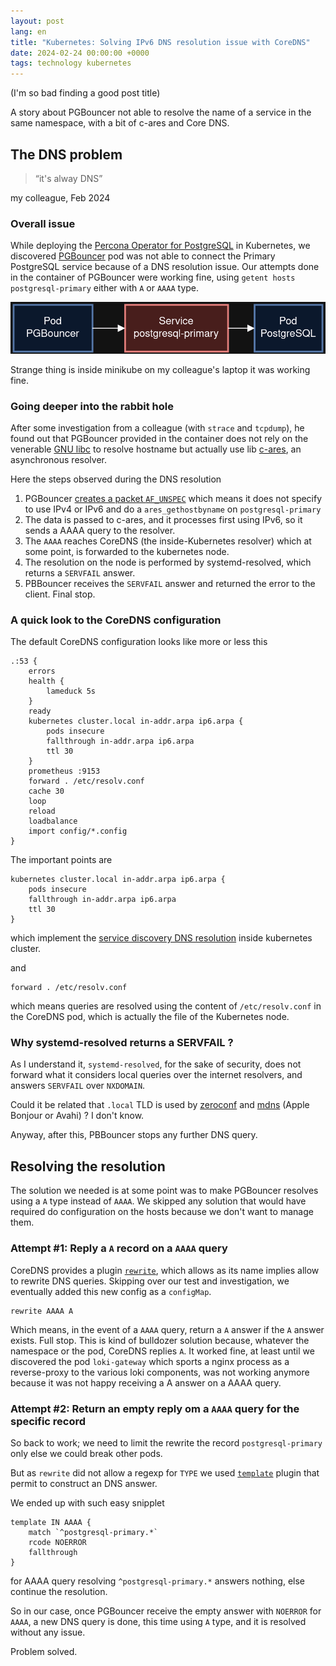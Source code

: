 ```yaml
---
layout: post
lang: en
title: "Kubernetes: Solving IPv6 DNS resolution issue with CoreDNS"
date: 2024-02-24 00:00:00 +0000
tags: technology kubernetes
---
```


(I'm so bad finding a good post title)

A story about PGBouncer not able to resolve the name of a service in the same namespace, with a bit of c-ares and Core DNS.

## The DNS problem

> “it's alway DNS”

my colleague, Feb 2024

### Overall issue
While deploying the [Percona Operator for PostgreSQL][postgresql-operator] in Kubernetes, we discovered [PGBouncer][pgbouncer] pod was not able to connect the Primary PostgreSQL service because of a DNS resolution issue.
Our attempts done in the container of PGBouncer were working fine, using `getent hosts postgresql-primary` either with `A` or `AAAA` type.

![](/assets/images/pod-service-pods.png)

Strange thing is inside minikube on my colleague's laptop it was working fine.

### Going deeper into the rabbit hole

After some investigation from a colleague (with `strace` and `tcpdump`), he found out that PGBouncer provided in the container does not rely on the venerable [GNU libc][glibc] to resolve hostname but actually use lib [c-ares][c-ares], an asynchronous resolver.

Here the steps observed during the DNS resolution
1. PGBouncer [creates a packet `AF_UNSPEC`][dns-resolution] which means it does not specify to use IPv4 or IPv6 and do a `ares_gethostbyname` on `postgresql-primary`
2. The data is passed to c-ares, and it processes first using IPv6, so it sends a AAAA query to the resolver.
3. The `AAAA` reaches CoreDNS (the inside-Kubernetes resolver) which at some point, is forwarded to the kubernetes node.
4. The resolution on the node is performed by systemd-resolved, which returns a `SERVFAIL` answer.
5. PBBouncer receives the `SERVFAIL` answer and returned the error to the client. Final stop.

### A quick look to the CoreDNS configuration

The default CoreDNS configuration looks like more or less this
```
.:53 {
    errors
    health {
        lameduck 5s
    }
    ready
    kubernetes cluster.local in-addr.arpa ip6.arpa {
        pods insecure
        fallthrough in-addr.arpa ip6.arpa
        ttl 30
    }
    prometheus :9153
    forward . /etc/resolv.conf
    cache 30
    loop
    reload
    loadbalance
    import config/*.config
}
```

The important points are
```
kubernetes cluster.local in-addr.arpa ip6.arpa {
    pods insecure
    fallthrough in-addr.arpa ip6.arpa
    ttl 30
}
```
which implement the [service discovery DNS resolution][coredns-kubernetes] inside kubernetes cluster.

and
```
forward . /etc/resolv.conf
```
which means queries are resolved using the content of `/etc/resolv.conf` in the CoreDNS pod, which is actually the file of the Kubernetes node.

### Why systemd-resolved returns a SERVFAIL ?

As I understand it, `systemd-resolved`, for the sake of security, does not forward what it considers local queries over the internet resolvers, and answers `SERVFAIL` over `NXDOMAIN`.

Could it be related that  `.local` TLD is used by [zeroconf][zeroconf] and [mdns][mdns] (Apple Bonjour or Avahi) ? I don't know.

Anyway, after this, PBBouncer stops any further DNS query.

## Resolving the resolution

The solution we needed is at some point was to make PGBouncer resolves using a `A` type instead of `AAAA`.
We skipped any solution that would have required do configuration on the hosts because we don't want to manage them.

### Attempt #1: Reply a `A` record on a `AAAA` query

CoreDNS provides a plugin [`rewrite`][coredns-rewrite], which allows as its name implies allow to rewrite DNS queries.
Skipping over our test and investigation, we eventually added this new config as a `configMap`.

```
rewrite AAAA A
```

Which means, in the event of a `AAAA` query, return a `A` answer if the `A` answer exists. Full stop.
This is kind of bulldozer solution because, whatever the namespace or the pod, CoreDNS replies `A`.
It worked fine, at least until we discovered the pod `loki-gateway` which sports a nginx process as a reverse-proxy to the various loki components, was not working anymore because it was not happy receiving a A answer on a AAAA query.

### Attempt #2: Return an empty reply om a `AAAA` query for the specific record

So back to work; we need to limit the rewrite the record `postgresql-primary` only else we could break other pods.

But as `rewrite` did not allow a regexp for `TYPE` we used [`template`][coredns-template] plugin that permit to construct an DNS answer.

We ended up with such easy snipplet

```
template IN AAAA {
    match `^postgresql-primary.*`
    rcode NOERROR
    fallthrough
}
```

for AAAA query resolving `^postgresql-primary.*` answers nothing, else continue the resolution.

So in our case, once PGBouncer receive the empty answer with `NOERROR` for `AAAA`, a new DNS query is done, this time using `A` type, and it is resolved without any issue.

Problem solved.

[postgresql-operator]: https://docs.percona.com/percona-operator-for-postgresql/2.0/index.html
[pgbouncer]: https://www.pgbouncer.org/
[glibc]: https://www.gnu.org/software/libc/
[c-ares]: https://c-ares.org/
[dns-resolution]: https://github.com/pgbouncer/pgbouncer/blob/e913a15592c5d03008fc60b15be692e310e37d21/src/dnslookup.c#L595C2-L595C4
[zeroconf]: http://www.zeroconf.org/
[mdns]: http://www.multicastdns.org/
[coredns-kubernetes]: https://coredns.io/plugins/kubernetes/
[coredns-rewrite]: https://coredns.io/plugins/rewrite/
[coredns-template]: https://coredns.io/plugins/template/
[coredns-log]: https://coredns.io/plugins/log/
